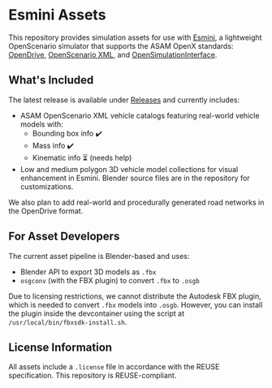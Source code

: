 # Esmini Assets

This repository provides simulation assets for use with [Esmini](https://esmini.github.io/), a lightweight OpenScenario simulator that supports the ASAM OpenX standards: [OpenDrive](https://www.asam.net/standards/detail/opendrive/), [OpenScenario XML](https://www.asam.net/standards/detail/openscenario-xml/), and [OpenSimulationInterface](https://www.asam.net/standards/detail/osi/). 

## What's Included

The latest release is available under [Releases](https://github.com/bounverif/esmini-assets/releases) and currently includes:
- ASAM OpenScenario XML vehicle catalogs featuring real-world vehicle models with:
   - Bounding box info ✔️
   - Mass info ✔️
   - Kinematic info ⏳ (needs help)
- Low and medium polygon 3D vehicle model collections for visual enhancement in Esmini. Blender source files are in the repository for customizations.

We also plan to add real-world and procedurally generated road networks in the OpenDrive format.

## For Asset Developers

The current asset pipeline is Blender-based and uses:
- Blender API to export 3D models as `.fbx` 
- `osgconv` (with the FBX plugin) to convert `.fbx` to `.osgb`

Due to licensing restrictions, we cannot distribute the Autodesk FBX plugin, which is needed to convert `.fbx`  models into `.osgb`. However, you can install the plugin inside the devcontainer using the script at `/usr/local/bin/fbxsdk-install.sh`.

## License Information

All assets include a `.license` file in accordance with the REUSE specification. This repository is REUSE-compliant.
